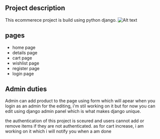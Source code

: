 ## Project description
This ecommerece project is build using python django.
![Alt text](/static/images/homeecommerce.png "site image")
## pages
- home page
- details page
- cart page
- wishlist page
- register page
- login page

## Admin duties
Admin can add product to the page using form which will apear when you login as an admin
for the editing, i'm stil working on it but for now you can edit using django admin panel which is what makes django unique.

the authentication of this project is sceured and users cannot add or remove items if they are not authenticated.
as for cart increase, i am working on it which i will notify you when a am done
